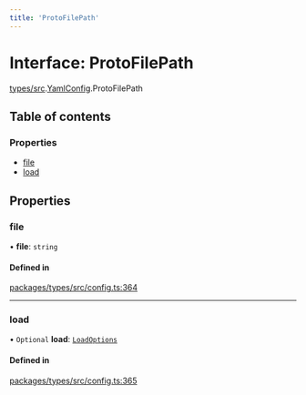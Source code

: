 ```yaml
---
title: 'ProtoFilePath'
---
```


# Interface: ProtoFilePath

[types/src](../modules/types_src).[YamlConfig](../modules/types_src.YamlConfig).ProtoFilePath

## Table of contents

### Properties

- [file](types_src.YamlConfig.ProtoFilePath#file)
- [load](types_src.YamlConfig.ProtoFilePath#load)

## Properties

### file

• **file**: `string`

#### Defined in

[packages/types/src/config.ts:364](https://github.com/Urigo/graphql-mesh/blob/master/packages/types/src/config.ts#L364)

___

### load

• `Optional` **load**: [`LoadOptions`](types_src.YamlConfig.LoadOptions)

#### Defined in

[packages/types/src/config.ts:365](https://github.com/Urigo/graphql-mesh/blob/master/packages/types/src/config.ts#L365)
